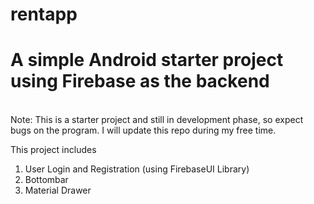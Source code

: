# rentapp
<h1>A simple Android starter project using Firebase as the backend </h1><br/>
Note: This is a starter project and still in development phase, so expect bugs on the program. I will update this repo during my free time. 

This project includes <br/>
1. User Login and Registration (using FirebaseUI Library) <br/>
2. Bottombar <br/>
3. Material Drawer <br/>
